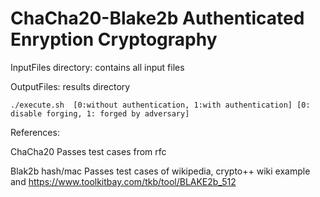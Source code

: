 # ChaCha20-Blake2b Authenticated Enryption Cryptography

InputFiles directory: contains all input files

OutputFiles: results directory

` ./execute.sh  [0:without authentication, 1:with authentication] [0: disable forging, 1: forged by adversary]  ` 



References:

ChaCha20
Passes test cases from rfc

Blak2b hash/mac
Passes test cases of wikipedia, crypto++ wiki example and 
https://www.toolkitbay.com/tkb/tool/BLAKE2b_512

